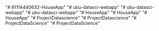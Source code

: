 "# 61114440632-HouseApp" 
"# ubu-datasci-webapp" 
"# ubu-datasci-webapp" 
"# ubu-datasci-webapp" 
"# HouseApp" 
"# HouseApp" 
"# HouseApp" 
"# ProjectDatascience" 
"# ProjectDatascience" 
"# ProjectDataScience" 
"# ProjectDataScience" 
